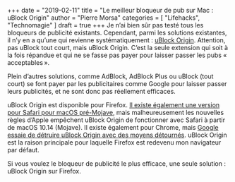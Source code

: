 +++
date        = "2019-02-11"
title       = "Le meilleur bloqueur de pub sur Mac : uBlock Origin"
author      = "Pierre Morsa"
categories  = [ "Lifehacks", "Technomagie" ]
draft       = true
+++
Je n’ai bien sûr pas testé tous les bloqueurs de publicité existants. Cependant, parmi les solutions existantes, il n’y en a qu’une qui revienne systématiquement : [uBlock Origin](https://addons.mozilla.org/en-US/firefox/addon/ublock-origin/?src=search). Attention, pas uBlock tout court, mais uBlock Origin. C’est la seule extension qui soit à la fois répandue et qui ne se fasse pas payer pour laisser passer les pubs « acceptables ».

Plein d’autres solutions, comme AdBlock, AdBlock Plus ou uBlock (tout court) se font payer par les publicitaires comme Google pour laisser passer leurs publicités, et ne sont donc pas réellement efficaces.

uBlock Origin est disponible pour Firefox. [Il existe également une version pour Safari pour macOS pré-Mojave](https://github.com/el1t/uBlock-Safari), mais malheureusement les nouvelles règles d’Apple empêchent uBlock Origin de fonctionner avec Safari à partir de macOS 10.14 (Mojave). Il existe également pour Chrome, mais [Google essaie de détruire uBlock Origin avec des moyens détournés](https://arstechnica.com/gadgets/2019/01/google-planning-changes-to-chrome-that-could-break-ad-blockers/). uBlock Origin est la raison principale pour laquelle Firefox est redevenu mon navigateur par défaut.

Si vous voulez le bloqueur de publicité le plus efficace, une seule solution : uBlock Origin sur Firefox.